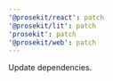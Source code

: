 ```yaml
---
'@prosekit/react': patch
'@prosekit/lit': patch
'prosekit': patch
'@prosekit/web': patch
---
```


Update dependencies.
